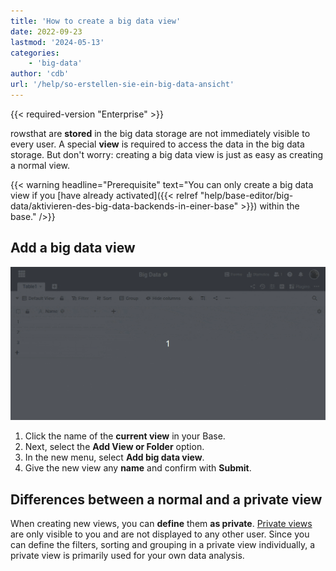 ```yaml
---
title: 'How to create a big data view'
date: 2022-09-23
lastmod: '2024-05-13'
categories:
    - 'big-data'
author: 'cdb'
url: '/help/so-erstellen-sie-ein-big-data-ansicht'
---
```


{{< required-version "Enterprise" >}}

rowsthat are **stored** in the big data storage are not immediately visible to every user. A special **view** is required to access the data in the big data storage. But don't worry: creating a big data view is just as easy as creating a normal view.

{{< warning  headline="Prerequisite"  text="You can only create a big data view if you [have already activated]({{< relref "help/base-editor/big-data/aktivieren-des-big-data-backends-in-einer-base" >}}) within the base." />}}

## Add a big data view

![Create a Big Data view](images/create-big-data-view.gif)

1. Click the name of the **current view** in your Base.
2. Next, select the **Add View or Folder** option.
3. In the new menu, select **Add big data view**.
4. Give the new view any **name** and confirm with **Submit**.

## Differences between a normal and a private view

When creating new views, you can **define** them **as private**. [Private views](https://seatable.io/en/docs/grundlagen-von-ansichten/unterschiede-zwischen-privaten-und-normalen-ansichten/) are only visible to you and are not displayed to any other user. Since you can define the filters, sorting and grouping in a private view individually, a private view is primarily used for your own data analysis.
